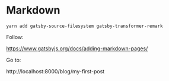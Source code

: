 # Markdown

````
yarn add gatsby-source-filesystem gatsby-transformer-remark
````

Follow:

https://www.gatsbyjs.org/docs/adding-markdown-pages/

Go to:

http://localhost:8000/blog/my-first-post
